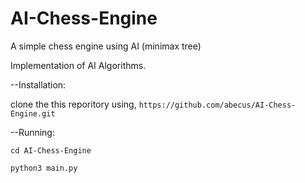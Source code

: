 # AI-Chess-Engine
A simple chess engine using AI (minimax tree)

Implementation of AI Algorithms.

--Installation:

clone the this reporitory using,
`https://github.com/abecus/AI-Chess-Engine.git`

--Running:

`cd AI-Chess-Engine`

`python3 main.py`
